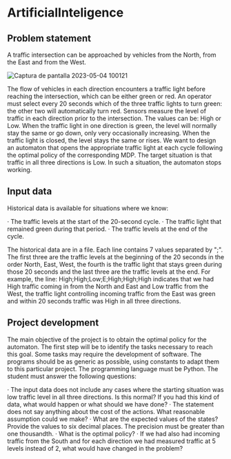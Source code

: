 # ArtificialInteligence
## Problem statement
A traffic intersection can be approached by vehicles from the North, from the East and from the West.

![Captura de pantalla 2023-05-04 100121](https://user-images.githubusercontent.com/98906745/236173559-c10b7bc0-f76d-4790-b1d5-08b4e48308ed.png)

The flow of vehicles in each direction encounters a traffic light before reaching the intersection, which can be either green or red. An operator must select every 20 seconds which of the three traffic lights to turn green: the other two will automatically turn red.
Sensors measure the level of traffic in each direction prior to the intersection. The values can be: High or Low. When the traffic light in one direction is green, the level will normally stay the same or go down, only very occasionally increasing. When the traffic light is closed, the level stays the same or rises.
We want to design an automaton that opens the appropriate traffic light at each cycle following the optimal policy of the corresponding MDP. The target situation is that traffic in all three directions is Low. In such a situation, the automaton stops working.
## Input data
Historical data is available for situations where we know:

  · The traffic levels at the start of the 20-second cycle.
  · The traffic light that remained green during that period.
  · The traffic levels at the end of the cycle. 
  
The historical data are in a file. Each line contains 7 values separated by ";". The first three are the traffic levels at the beginning of the 20 seconds in the order North, East, West, the fourth is the traffic light that stays green during those 20 seconds and the last three are the traffic levels at the end.
For example, the line:
High;High;Low;E;High;High;High
indicates that we had High traffic coming in from the North and East and Low traffic from the West, the traffic light controlling incoming traffic from the East was green and within 20 seconds traffic was High in all three directions.
## Project development
The main objective of the project is to obtain the optimal policy for the automaton. The first step will be to identify the tasks necessary to reach this goal. Some tasks may require the development of software. The programs should be as generic as possible, using constants to adapt them to this particular project. The programming language must be Python. 
The student must answer the following questions:

  · The input data does not include any cases where the starting situation was low traffic level in all three directions. Is this normal? If you had this kind of data, what would happen or what should we have done?
  · The statement does not say anything about the cost of the actions. What reasonable assumption could we make?
  · What are the expected values of the states? Provide the values to six decimal places. The precision must be greater than one thousandth.
  · What is the optimal policy?
  · If we had also had incoming traffic from the South and for each direction we had measured traffic at 5 levels instead of 2, what would have changed in the problem?
